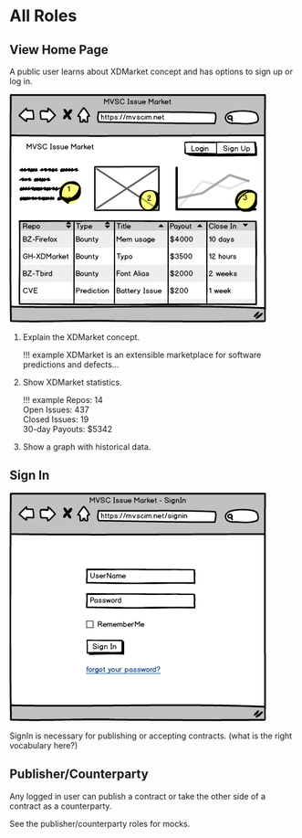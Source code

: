 # All Roles

## View Home Page

A public user learns about XDMarket concept and has options to
sign up or log in.

![Create](/img/_HomePage.png)

1. Explain the XDMarket concept.  

    !!! example
        XDMarket is an extensible marketplace for software predictions
        and defects...

2. Show XDMarket statistics.

    !!! example
        Repos: 14<br/>
        Open Issues: 437<br/>
        Closed Issues: 19</br>
        30-day Payouts: $5342</br>

3. Show a graph with historical data.

## Sign In

![SignIn](/img/_SignIn.png)

SignIn is necessary for publishing or accepting contracts.  (what is the right
vocabulary here?)

## Publisher/Counterparty

Any logged in user can publish a contract or take the other side of a contract as a counterparty. 

See the publisher/counterparty roles for mocks.
